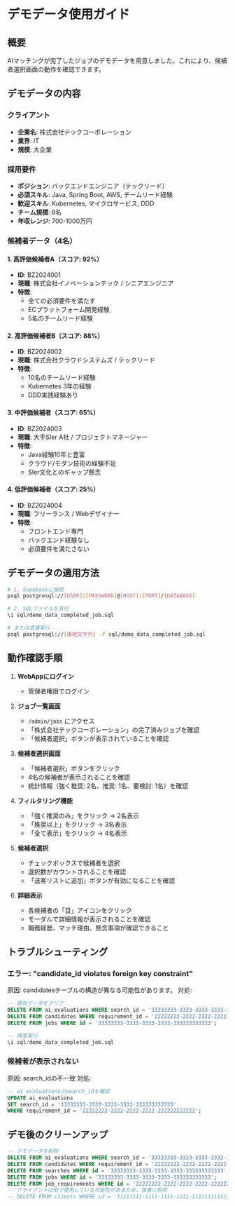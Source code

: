 # デモデータ使用ガイド

## 概要
AIマッチングが完了したジョブのデモデータを用意しました。これにより、候補者選択画面の動作を確認できます。

## デモデータの内容

### クライアント
- **企業名**: 株式会社テックコーポレーション
- **業界**: IT
- **規模**: 大企業

### 採用要件
- **ポジション**: バックエンドエンジニア（テックリード）
- **必須スキル**: Java, Spring Boot, AWS, チームリード経験
- **歓迎スキル**: Kubernetes, マイクロサービス, DDD
- **チーム規模**: 8名
- **年収レンジ**: 700-1000万円

### 候補者データ（4名）

#### 1. 高評価候補者A（スコア: 92%）
- **ID**: BZ2024001
- **現職**: 株式会社イノベーションテック / シニアエンジニア
- **特徴**: 
  - 全ての必須要件を満たす
  - ECプラットフォーム開発経験
  - 5名のチームリード経験

#### 2. 高評価候補者B（スコア: 88%）
- **ID**: BZ2024002
- **現職**: 株式会社クラウドシステムズ / テックリード
- **特徴**:
  - 10名のチームリード経験
  - Kubernetes 3年の経験
  - DDD実践経験あり

#### 3. 中評価候補者（スコア: 65%）
- **ID**: BZ2024003
- **現職**: 大手SIer A社 / プロジェクトマネージャー
- **特徴**:
  - Java経験10年と豊富
  - クラウド/モダン技術の経験不足
  - SIer文化とのギャップ懸念

#### 4. 低評価候補者（スコア: 25%）
- **ID**: BZ2024004
- **現職**: フリーランス / Webデザイナー
- **特徴**:
  - フロントエンド専門
  - バックエンド経験なし
  - 必須要件を満たさない

## デモデータの適用方法

```bash
# 1. Supabaseに接続
psql postgresql://[USER]:[PASSWORD]@[HOST]:[PORT]/[DATABASE]

# 2. SQLファイルを実行
\i sql/demo_data_completed_job.sql

# または直接実行
psql postgresql://[接続文字列] -f sql/demo_data_completed_job.sql
```

## 動作確認手順

1. **WebAppにログイン**
   - 管理者権限でログイン

2. **ジョブ一覧画面**
   - `/admin/jobs` にアクセス
   - 「株式会社テックコーポレーション」の完了済みジョブを確認
   - 「候補者選択」ボタンが表示されていることを確認

3. **候補者選択画面**
   - 「候補者選択」ボタンをクリック
   - 4名の候補者が表示されることを確認
   - 統計情報（強く推奨: 2名、推奨: 1名、要検討: 1名）を確認

4. **フィルタリング機能**
   - 「強く推奨のみ」をクリック → 2名表示
   - 「推奨以上」をクリック → 3名表示
   - 「全て表示」をクリック → 4名表示

5. **候補者選択**
   - チェックボックスで候補者を選択
   - 選択数がカウントされることを確認
   - 「送客リストに追加」ボタンが有効になることを確認

6. **詳細表示**
   - 各候補者の「目」アイコンをクリック
   - モーダルで詳細情報が表示されることを確認
   - 職務経歴、マッチ理由、懸念事項が確認できること

## トラブルシューティング

### エラー: "candidate_id violates foreign key constraint"
原因: candidatesテーブルの構造が異なる可能性があります。
対処: 
```sql
-- 既存データをクリア
DELETE FROM ai_evaluations WHERE search_id = '33333333-3333-3333-3333-333333333333';
DELETE FROM candidates WHERE requirement_id = '22222222-2222-2222-2222-222222222222';
DELETE FROM jobs WHERE id = '33333333-3333-3333-3333-333333333333';

-- 再度実行
\i sql/demo_data_completed_job.sql
```

### 候補者が表示されない
原因: search_idの不一致
対処:
```sql
-- ai_evaluationsのsearch_idを確認
UPDATE ai_evaluations 
SET search_id = '33333333-3333-3333-3333-333333333333'
WHERE requirement_id = '22222222-2222-2222-2222-222222222222';
```

## デモ後のクリーンアップ

```sql
-- デモデータを削除
DELETE FROM ai_evaluations WHERE search_id = '33333333-3333-3333-3333-333333333333';
DELETE FROM candidates WHERE requirement_id = '22222222-2222-2222-2222-222222222222';
DELETE FROM searches WHERE id = '33333333-3333-3333-3333-333333333333';
DELETE FROM jobs WHERE id = '33333333-3333-3333-3333-333333333333';
DELETE FROM job_requirements WHERE id = '22222222-2222-2222-2222-222222222222';
-- クライアントは他で使用している可能性があるため、慎重に削除
-- DELETE FROM clients WHERE id = '11111111-1111-1111-1111-111111111111';
```